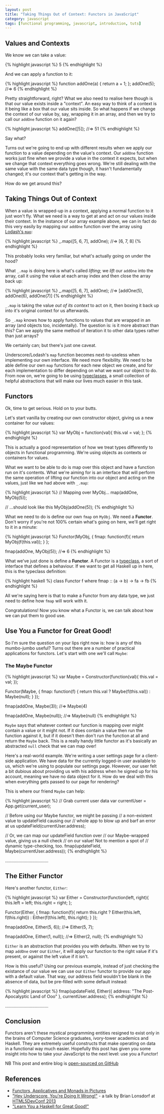 ```yaml
---
layout: post
title: "Taking Things Out of Context: Functors in JavaScript"
category: javascript
tags: [functional programming, javascript, introduction, tuts]
---
```


## Values and Contexts

We know we can take a value:

{% highlight javascript %}
5
{% endhighlight %}

And we can apply a function to it:
    
{% highlight javascript %}
function addOne(a) { return a + 1; };
addOne(5);
//=> 6
{% endhighlight %}

Pretty straightforward, right? What we also need to realise here though is that our value exists inside a "context". An 
easy way to think of a context is it being like a box that our value sits inside. So what happens if we 
change the context of our value by, say, wrapping it in an array, and then we try to call our 
`addOne` function on it again?

{% highlight javascript %}
addOne([5]);
//=> 51
{% endhighlight %}

Say what?

Turns out we're going to end up with different results when we apply our function to a value depending 
on the value's context. Our `addOne` function works just fine when we provide a value in the context it expects, 
but when we change that context everything goes wrong. We're still dealing with the same value with the same data 
type though, it hasn't fundamentally changed; it's our context that's getting in the way.

How do we get around this?

## Taking Things Out of Context

When a value is wrapped-up in a context, applying a normal function to it just won't fly. What we need 
is a way to get at and act on our values inside their context. In the instance of our array example above, 
we can in fact do this very easily by mapping our `addOne` function over the array using [Lodash's `map`](http://lodash.com/docs#map):

{% highlight javascript %}
_.map([5, 6, 7], addOne);
//=> [6, 7, 8]
{% endhighlight %}

This probably looks very familiar, but what's actually going on under the hood? 

What `_.map` is doing here is what's called *lifting*; we *lift* our `addOne` into the array, call it using the value at each array index 
and then close the array back up:

{% highlight javascript %}
_.map([5, 6, 7], addOne);
//=> [addOne(5), addOne(6), addOne(7)]
{% endhighlight %}

`_.map` is taking the value *out of its context* to act on it, then boxing it back up into it's original context for us afterwards.

So `_.map` knows how to apply functions to values that are wrapped in an array (and objects too, incidentally). The question is: is
it more abstract than this? Can we apply the same method of iteration it to other data types rather than just arrays? 

We certainly can; but there's just one caveat.

Underscore/Lodash's `map` function becomes next-to-useless when implementing our own interface. 
We need more flexibility. We need to be able define our own `map` functions for each new object we create, 
and for each implementation to differ depending on what we want our object to do.
From now on, we're going to be using [typeclasses](https://github.com/loop-recur/typeclasses), 
a small collection of helpful abstractions that will make our lives much easier in this task.

## Functors

Ok, time to get serious. Hold on to your butts.

Let's start vanilla by creating our own constructor object, giving us a new container for our values:

{% highlight javascript %}
var MyObj = function(val){
  this.val = val;
};
{% endhighlight %}

This is actually a good representation of how we treat types differently to objects
in functional programming. We're using objects as contexts or containers for values.

What we want to be able to do is map over this object and have a function run on it's contents. What 
we're aiming for is an interface that will perform the same operation of lifting our function into 
our object and acting on the values, just like we had above with `_.map`:

{% highlight javascript %}
// Mapping over MyObj...
map(addOne, MyObj(5));

// ...should look like this
MyObj(addOne(5));
{% endhighlight %}

What we need to do is define our own `fmap` on `MyObj`. We need a **Functor**. Don't worry if you're not 100% certain what's 
going on here, we'll get right to it in a minute:

{% highlight javascript %}
Functor(MyObj, {
  fmap: function(f){
    return MyObj(f(this.val));
  }
};

fmap(addOne, MyObj(5));
//=> 6
{% endhighlight %}

What we've just done is define a **Functor**. A Functor is a [typeclass](http://learnyouahaskell.com/types-and-typeclasses#typeclasses-101), a sort 
of interface that defines a behaviour. If we want to get all Haskell up in here, this is the typeclass definition:

{% highlight haskell %}
class Functor f where
  fmap :: (a -> b) -> fa -> fb
{% endhighlight %}

All we're saying here is that to make a Functor from any data type, we just need to define how `fmap` will work with it. 

Congratulations! Now you know what a Functor is, we can talk about how we can put them to good use.

## Use You a Functor for Great Good!

So I'm sure the question on your lips right now is: how is any of this mumbo-jumbo useful? Turns out there 
are a number of practical applications for functors. Let's start with one we'll call `Maybe`:

### The Maybe Functor

{% highlight javascript %}
var Maybe = Constructor(function(val){
  this.val = val;
});

Functor(Maybe, {
  fmap: function(f) {
    return this.val ? Maybe(f(this.val)) : Maybe(null);
  }
});

fmap(addOne, Maybe(3));
//=> Maybe(4)

fmap(addOne, Maybe(null));
//=> Maybe(null)
{% endhighlight %}

`Maybe` says that whatever context our function is mapping over might contain a value or it might not. 
If it does contain a value then run the function against it, but if it doesn't then don't run the function at all and return the `Maybe` back. 
This is a really handy little functor as it's basically an abstracted `null` check that we can map over!

Here's a real-world example. We're writing a user settings page for a client-side application. 
We have data for the currently logged-in user available to us, which we're using
to populate our settings page. However, our user felt a bit dubious about providing us with his 
address when he signed up for his account, meaning we have no data object for it. How do we deal with 
this when everything gets passed to our page for rendering?

This is where our friend `Maybe` can help:

{% highlight javascript %}
// Grab current user data
var currentUser = App.get(current_user);

// Before using our Maybe functor, we might be passing 
// a non-existent value to updateField causing our 
// whole app to blow up and barf an error at us
updateField(currentUser.address);

// Or, we can map our updateField function over
// our Maybe-wrapped value, giving us a null check 
// on our value! Not to mention a spot of 
// dynamic type-checking, too.
fmap(updateField, Maybe(currentUser.address));
{% endhighlight %}

...................................

## The Either Functor

Here's another functor, `Either`:

{% highlight javascript %}
var Either = Constructor(function(left, right){
  this.left = left;
  this.right = right;
};

Functor(Either, {
  fmap: function(f){
    return this.right ? 
           Either(this.left, f(this.right)) :
           Either(f(this.left), this.right);
  }
});

fmap(addOne, Either(5, 6));
//=> Either(5, 7);

fmap(addOne, Either(1, null));
//=> Either(2, null);
{% endhighlight %}

`Either` is an abstraction that provides you with defaults. When we try to map `addOne` over our `Either`, it will apply our function 
to the right value if it's present, or against the left value if it isn't.

How is this useful? Using our previous example, instead of just checking the existance of our value we can use our `Either` functor to 
provide our app with a default value. That way, our address field wouldn't be blank in the absence of data, but be
pre-filled with some default instead:

{% highlight javascript %}
fmap(updateField, 
     Either({ address: "The Post-Apocalyptic Land of Ooo" }, currentUser.address);
{% endhighlight %}

...................................

## Conclusion
Functors aren't these mystical programming entities resigned to exist only in the brains of Computer Science 
graduates, ivory-tower academics and Haskell. They are extremely useful constructs that make operating on data 
in a functional way much easier. Hopefully this post has given you some insight into how to take your 
JavaScript to the next level: use you a Functor!

NB This post and entire blog is [open-sourced on GitHub](https://github.com/mattfield/mattfield.github.io/)

## References
* [Functors, Applicatives and Monads in Pictures](http://adit.io/posts/2013-04-17-functors,_applicatives,_and_monads_in_pictures.html)
* ["Hey Underscore, You're Doing It Wrong!"](https://www.youtube.com/watch?v=m3svKOdZijA) - a talk by Brian Lonsdorf at [HTML5DevConf 2013](http://html5devconf.com/)
* ["Learn You a Haskell for Great Good!"](http://learnyouahaskell.com)
